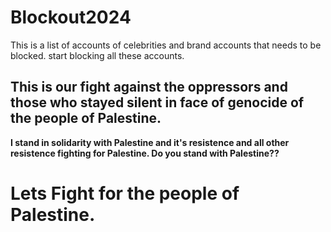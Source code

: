 # Blockout2024
This is a list of accounts of celebrities and brand accounts that needs to be blocked. start blocking all these accounts.

## This is our fight against the oppressors and those who stayed silent in face of genocide of the people of Palestine.

**I stand in solidarity with Palestine and it's resistence and all other resistence fighting for Palestine. Do you stand with Palestine??**

# Lets Fight for the people of Palestine. 
